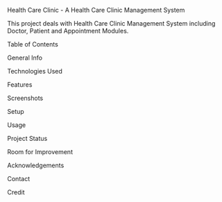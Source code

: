 Health Care Clinic - A Health Care Clinic Management System

This project deals with Health Care Clinic Management System including Doctor, Patient and Appointment Modules.

Table of Contents

General Info

Technologies Used

Features

Screenshots

Setup

Usage

Project Status

Room for Improvement

Acknowledgements

Contact

Credit

